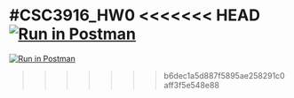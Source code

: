#CSC3916_HW0
<<<<<<< HEAD
[![Run in Postman](https://run.pstmn.io/button.svg)](https://app.getpostman.com/run-collection/e97a7f1c7bba2d8b0c77#?env%5BGoogleBooks%5D=W3sia2V5IjoiVVJMIiwidmFsdWUiOiJodHRwczovL3d3dy5nb29nbGVhcGlzLmNvbS9ib29rcy92MS92b2x1bWVzLyIsImVuYWJsZWQiOnRydWV9LHsia2V5IjoiYm9va190aXRsZSIsInZhbHVlIjoiVHVyaW5nIiwiZW5hYmxlZCI6dHJ1ZX0seyJrZXkiOiJpZCIsInZhbHVlIjoiUW5VUEJBQUFRQkFKIiwiZW5hYmxlZCI6dHJ1ZX0seyJrZXkiOiJib29rIGlkIiwidmFsdWUiOm51bGwsImVuYWJsZWQiOnRydWV9XQ==)
=======
[![Run in Postman](https://run.pstmn.io/button.svg)](https://app.getpostman.com/run-collection/492308c184e76f95ba37#?env%5BGoogleBooks%5D=W3sia2V5IjoiVVJMIiwidmFsdWUiOiJodHRwczovL3d3dy5nb29nbGVhcGlzLmNvbS9ib29rcy92MS92b2x1bWVzLyIsImVuYWJsZWQiOnRydWV9LHsia2V5IjoiYm9va190aXRsZSIsInZhbHVlIjoiVHVyaW5nIiwiZW5hYmxlZCI6dHJ1ZX0seyJrZXkiOiJpZCIsInZhbHVlIjoiUW5VUEJBQUFRQkFKIiwiZW5hYmxlZCI6dHJ1ZX0seyJrZXkiOiJib29rIGlkIiwidmFsdWUiOm51bGwsImVuYWJsZWQiOnRydWV9XQ==)
>>>>>>> b6dec1a5d887f5895ae258291c0aff3f5e548e88
